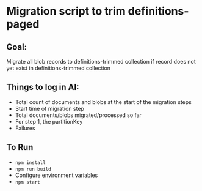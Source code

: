 # Migration script to trim definitions-paged

## Goal:

Migrate all blob records to definitions-trimmed collection if record does not yet exist in definitions-trimmed collection

## Things to log in AI:

-   Total count of documents and blobs at the start of the migration steps
-   Start time of migration step
-   Total documents/blobs migrated/processed so far
-   For step 1, the partitionKey
-   Failures

## To Run

-   `npm install`
-   `npm run build`
-   Configure environment variables
-   `npm start`
